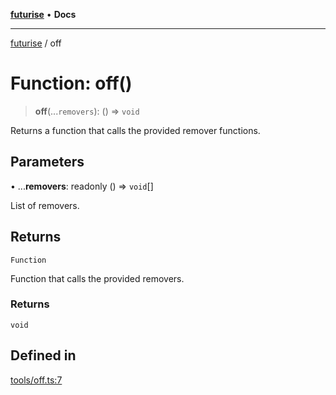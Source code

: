 [**futurise**](../README.md) • **Docs**

***

[futurise](../README.md) / off

# Function: off()

> **off**(...`removers`): () => `void`

Returns a function that calls the provided remover functions.

## Parameters

• ...**removers**: readonly () => `void`[]

List of removers.

## Returns

`Function`

Function that calls the provided removers.

### Returns

`void`

## Defined in

[tools/off.ts:7](https://github.com/nevoland/futurise/blob/f004fb130ed2cfd337ed99b8ab01ee1b07fb6a02/lib/tools/off.ts#L7)
